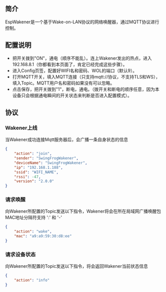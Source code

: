 ## 简介
EspWakener是一个基于Wake-on-LAN协议的网络唤醒器，通过MQTT协议进行控制。

## 配置说明
* 把开关拨到"ON"，通电（顺序不能乱）。连上Wakener发出的热点，进入192.168.8.1（你都看到本页面了，肯定已经完成这些步骤）。
* 进入Config页签，配置好WIFI名和密码、WOL的端口（默认9）。
* 打开MQTT开关，填入MQTT连接（只支持mqtt://协议，不支持TLS和WS），填入Topic。MQTT用户名和密码如果没有可以忽略。
* 点击保存，把开关拨到"1"，断电，通电。（拨开关和断电的顺序任意，因为本设备只会根据通电瞬间的开关状态来判断是否进入配置模式）。
## 协议
### Wakener上线
当Wakener成功连接Mqtt服务器后，会广播一条自身状态的信息
```json
{
    "action": "join",
    "sender": "SwingFrogWakener",
    "deviceName": "SwingFrogWakener",
    "ip": "192.168.1.188",
    "ssid": "WIFI_NAME",
    "rssi": -47,
    "version": "2.0.0"
}
```
### 请求唤醒
向Wakener所配置的Topic发送以下指令，Wakener将会在所在局域网广播唤醒包
MAC地址分隔符支持 ':' 和 '-'
```json
{
    "action": "wake",
    "mac": "a9:a9:59:30:d8:ee"
}
```
### 请求设备状态
向Wakener所配置的Topic发送以下指令，将会返回Wakener当前状态信息
```json
{
    "action": "info"
}
```
